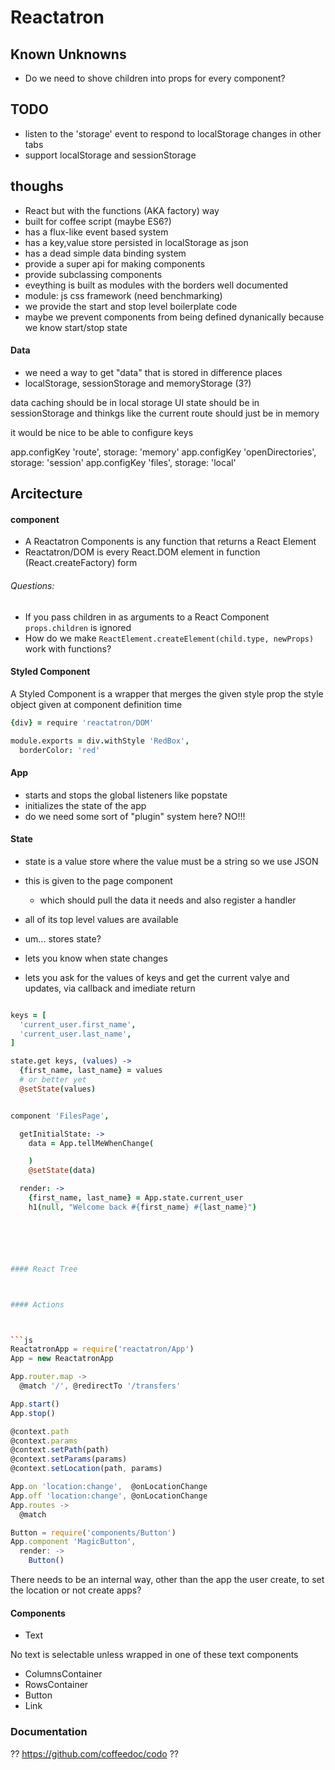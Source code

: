# Reactatron

## Known Unknowns

- Do we need to shove children into props for every component?

## TODO

- listen to the 'storage' event to respond to localStorage changes in other tabs
- support localStorage and sessionStorage

## thoughs

- React but with the functions (AKA factory) way
- built for coffee script (maybe ES6?)
- has a flux-like event based system
- has a key,value store persisted in localStorage as json
- has a dead simple data binding system
- provide a super api for making components
- provide subclassing components
- eveything is built as modules with the borders well documented
- module: js css framework (need benchmarking)
- we provide the start and stop level boilerplate code
- maybe we prevent components from being defined dynanically because we know start/stop state

#### Data

- we need a way to get "data" that is stored in difference places
- localStorage, sessionStorage and memoryStorage (3?)

data caching should be in local storage
UI state should be in sessionStorage
and thinkgs like the current route should just be in memory

it would be nice to be able to configure keys

app.configKey 'route', storage: 'memory'
app.configKey 'openDirectories', storage: 'session'
app.configKey 'files', storage: 'local'

## Arcitecture


#### component

- A Reactatron Components is any function that returns a React Element
- Reactatron/DOM is every React.DOM element in function (React.createFactory) form


###### Questions:

- If you pass children in as arguments to a React Component `props.children` is ignored
- How do we make `ReactElement.createElement(child.type, newProps)` work with functions?


#### Styled Component

A Styled Component is a wrapper that merges the given style prop the style object given
at component definition time

```coffee
{div} = require 'reactatron/DOM'

module.exports = div.withStyle 'RedBox',
  borderColor: 'red'
```



#### App

- starts and stops the global listeners like popstate
- initializes the state of the app
- do we need some sort of "plugin" system here? NO!!!


#### State


- state is a value store where the value must be a string so we use JSON



- this is given to the page component
  - which should pull the data it needs and also register a handler
- all of its top level values are available
- um... stores state?
- lets you know when state changes
- lets you ask for the values of keys and get the current valye and updates, via callback and imediate return

```coffee

keys = [
  'current_user.first_name',
  'current_user.last_name',
]

state.get keys, (values) ->
  {first_name, last_name} = values
  # or better yet
  @setState(values)


component 'FilesPage',

  getInitialState: ->
    data = App.tellMeWhenChange(

    )
    @setState(data)

  render: ->
    {first_name, last_name} = App.state.current_user
    h1(null, "Welcome back #{first_name} #{last_name}")






#### React Tree



#### Actions



```js
ReactatronApp = require('reactatron/App')
App = new ReactatronApp

App.router.map ->
  @match '/', @redirectTo '/transfers'

App.start()
App.stop()

@context.path
@context.params
@context.setPath(path)
@context.setParams(params)
@context.setLocation(path, params)

App.on 'location:change',  @onLocationChange
App.off 'location:change', @onLocationChange
App.routes ->
  @match

Button = require('components/Button')
App.component 'MagicButton',
  render: ->
    Button()
```

There needs to be an internal way, other than the app the user create, to set the location
or not create apps?








#### Components

- Text

No text is selectable unless wrapped in one of these text components

- ColumnsContainer
- RowsContainer
- Button
- Link




### Documentation


?? https://github.com/coffeedoc/codo ??







